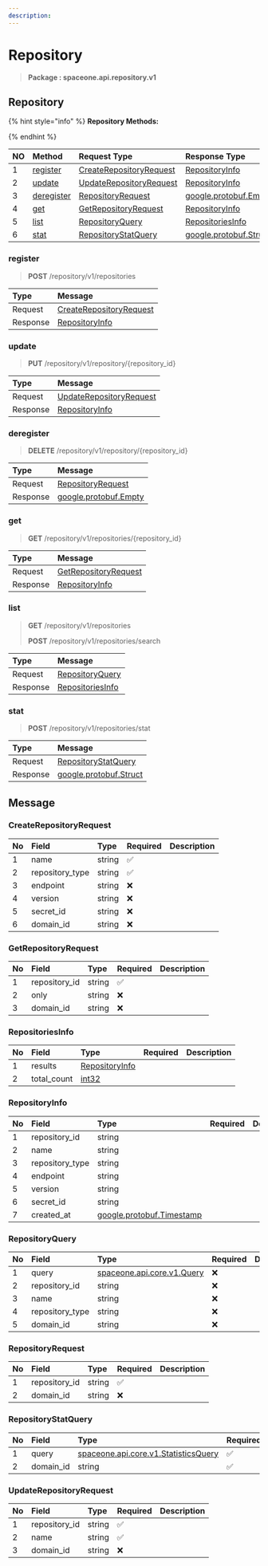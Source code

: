 ```yaml
---
description:  
---
```

# Repository

>  **Package : spaceone.api.repository.v1**

## Repository

{% hint style="info" %}
**Repository Methods:**

{%  endhint %}


| NO |  Method | Request Type | Response Type | Description |
| :--- | :--- | :--- | :--- | :--- |
| 1 | [register](Repository.md#register)| [CreateRepositoryRequest](Repository.md#createrepositoryrequest) | [RepositoryInfo](Repository.md#repositoryinfo) |  |
| 2 | [update](Repository.md#update)| [UpdateRepositoryRequest](Repository.md#updaterepositoryrequest) | [RepositoryInfo](Repository.md#repositoryinfo) |  |
| 3 | [deregister](Repository.md#deregister)| [RepositoryRequest](Repository.md#repositoryrequest) |[google.protobuf.Empty](https://github.com/protocolbuffers/protobuf/blob/master/src/google/protobuf/empty.proto)|  |
| 4 | [get](Repository.md#get)| [GetRepositoryRequest](Repository.md#getrepositoryrequest) | [RepositoryInfo](Repository.md#repositoryinfo) |  |
| 5 | [list](Repository.md#list)| [RepositoryQuery](Repository.md#repositoryquery) | [RepositoriesInfo](Repository.md#repositoriesinfo) |  |
| 6 | [stat](Repository.md#stat)| [RepositoryStatQuery](Repository.md#repositorystatquery) |[google.protobuf.Struct](https://github.com/protocolbuffers/protobuf/blob/master/src/google/protobuf/struct.proto)|  |

### register
> **POST** /repository/v1/repositories
>



| Type | Message |
| :--- | :--- |
| Request | [CreateRepositoryRequest](Repository.md#createrepositoryrequest) |
| Response |  [RepositoryInfo](Repository.md#repositoryinfo)  |



### update
> **PUT** /repository/v1/repository/{repository_id}
>



| Type | Message |
| :--- | :--- |
| Request | [UpdateRepositoryRequest](Repository.md#updaterepositoryrequest) |
| Response |  [RepositoryInfo](Repository.md#repositoryinfo)  |



### deregister
> **DELETE** /repository/v1/repository/{repository_id}
>



| Type | Message |
| :--- | :--- |
| Request | [RepositoryRequest](Repository.md#repositoryrequest) |
| Response | [google.protobuf.Empty](https://github.com/protocolbuffers/protobuf/blob/master/src/google/protobuf/empty.proto) |



### get
> **GET** /repository/v1/repositories/{repository_id}
>



| Type | Message |
| :--- | :--- |
| Request | [GetRepositoryRequest](Repository.md#getrepositoryrequest) |
| Response |  [RepositoryInfo](Repository.md#repositoryinfo)  |



### list
> **GET** /repository/v1/repositories
>
> **POST** /repository/v1/repositories/search




| Type | Message |
| :--- | :--- |
| Request | [RepositoryQuery](Repository.md#repositoryquery) |
| Response |  [RepositoriesInfo](Repository.md#repositoriesinfo)  |



### stat
> **POST** /repository/v1/repositories/stat
>



| Type | Message |
| :--- | :--- |
| Request | [RepositoryStatQuery](Repository.md#repositorystatquery) |
| Response | [google.protobuf.Struct](https://github.com/protocolbuffers/protobuf/blob/master/src/google/protobuf/struct.proto) |





## Message

### CreateRepositoryRequest
| No | Field | Type | Required | Description |
| :--- | :--- | :--- | :--- | :--- |
| 1 | name |string|✅||
| 2 | repository_type |string|✅||
| 3 | endpoint |string|❌||
| 4 | version |string|❌||
| 5 | secret_id |string|❌||
| 6 | domain_id |string|❌||

### GetRepositoryRequest
| No | Field | Type | Required | Description |
| :--- | :--- | :--- | :--- | :--- |
| 1 | repository_id |string|✅||
| 2 | only |string|❌||
| 3 | domain_id |string|❌||

### RepositoriesInfo
| No | Field | Type | Required | Description |
| :--- | :--- | :--- | :--- | :--- |
| 1 | results |[RepositoryInfo](Repository.md#repositoryinfo)|||
| 2 | total_count |[int32](https://github.com/protocolbuffers/protobuf/blob/master/src/google/protobuf/type.proto)|||

### RepositoryInfo
| No | Field | Type | Required | Description |
| :--- | :--- | :--- | :--- | :--- |
| 1 | repository_id |string|||
| 2 | name |string|||
| 3 | repository_type |string|||
| 4 | endpoint |string|||
| 5 | version |string|||
| 6 | secret_id |string|||
| 7 | created_at |[google.protobuf.Timestamp](https://github.com/protocolbuffers/protobuf/blob/master/src/google/protobuf/timestamp.proto)|||

### RepositoryQuery
| No | Field | Type | Required | Description |
| :--- | :--- | :--- | :--- | :--- |
| 1 | query |[spaceone.api.core.v1.Query](https://spaceone-dev.gitbook.io/api-reference/common-v1/search-query)|❌||
| 2 | repository_id |string|❌||
| 3 | name |string|❌||
| 4 | repository_type |string|❌||
| 5 | domain_id |string|❌||

### RepositoryRequest
| No | Field | Type | Required | Description |
| :--- | :--- | :--- | :--- | :--- |
| 1 | repository_id |string|✅||
| 2 | domain_id |string|❌||

### RepositoryStatQuery
| No | Field | Type | Required | Description |
| :--- | :--- | :--- | :--- | :--- |
| 1 | query |[spaceone.api.core.v1.StatisticsQuery](https://spaceone-dev.gitbook.io/api-reference/common-v1/statistics-query)|✅||
| 2 | domain_id |string|✅||

### UpdateRepositoryRequest
| No | Field | Type | Required | Description |
| :--- | :--- | :--- | :--- | :--- |
| 1 | repository_id |string|✅||
| 2 | name |string|✅||
| 3 | domain_id |string|❌||
